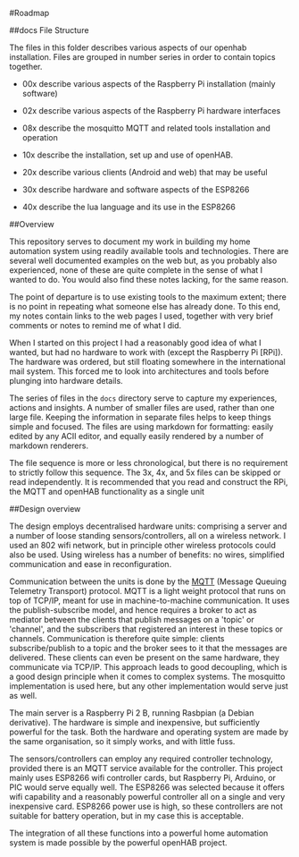#Roadmap

##docs File Structure

The files in this folder describes various aspects of our openhab installation.  Files are grouped in number series in order to contain topics together.

- 00x describe various aspects of the Raspberry Pi installation (mainly software)

- 02x describe various aspects of the Raspberry Pi hardware interfaces

- 08x describe the mosquitto MQTT and related tools installation and operation

- 10x describe the installation, set up and use of openHAB.

- 20x describe various clients (Android and web) that may be useful

- 30x describe hardware and software aspects of the ESP8266

- 40x describe the lua language and its use in the ESP8266

##Overview

This repository serves to document my work in building my home automation system using readily available tools and technologies.  There are several well documented examples on the web but, as you probably also experienced, none of these are quite complete in the sense of what I wanted to do.  You would also find these notes lacking, for the same reason.

The point of departure is to use existing tools to the maximum extent; there is no point in repeating what someone else has already done.  To this end, my notes contain links to the web pages I used, together with very brief comments or notes to remind me of what I did.  

When I started on this project I had a reasonably good idea of what I wanted, but had no hardware to work with (except the Raspberry Pi [RPi]). The hardware was ordered, but still floating somewhere in the international mail system.  This forced me to look into architectures and tools before plunging into hardware details.  

The series of files in the `docs` directory serve to capture my experiences, actions and insights.  A number of smaller files are used, rather than one large file.  Keeping the information in separate files helps to keep things simple and focused.  The files are using markdown for formatting: easily edited by any ACII editor, and equally easily rendered by a number of markdown renderers. 

The file sequence is more or less chronological, but there is no requirement to strictly follow this sequence.  The 3x, 4x, and 5x files can be skipped or read independently.  It is recommended that you read and construct the RPi, the MQTT and openHAB functionality as a single unit

##Design overview

The design employs decentralised hardware units: comprising a server and a number of loose standing sensors/controllers, all on a wireless network.  I used an 802 wifi network, but in principle other wireless protocols could also be used.  Using wireless has a number of benefits: no wires, simplified communication and ease in reconfiguration.

Communication between the units is done by the [MQTT](http://mqtt.org/) (Message Queuing Telemetry Transport) protocol.  MQTT is a light weight protocol that runs on top of TCP/IP, meant for use in machine-to-machine communication.  It uses the publish-subscribe model, and hence requires a broker to act as mediator between the clients that publish messages on a 'topic' or 'channel', and the subscribers that registered an interest in these topics or channels.  Communication is therefore quite simple: clients subscribe/publish to a topic and the broker sees to it that the messages are delivered.  These clients can even be present on the same hardware, they communicate via TCP/IP.  This approach leads to good decoupling, which is a good design principle when it comes to complex systems.  The mosquitto implementation is used here, but any other implementation would serve just as well.

The main server is a Raspberry Pi 2 B, running Rasbpian (a Debian derivative). The hardware is simple and inexpensive, but sufficiently powerful for the task.  Both the hardware and operating system are made by the same organisation, so it simply works, and with little fuss.

The sensors/controllers can employ any required controller technology, provided there is an MQTT service available for the controller.  This project mainly uses ESP8266 wifi controller cards, but  Raspberry Pi, Arduino, or PIC would serve equally well.  The ESP8266 was selected because it offers wifi capability and a reasonably powerful controller all on a single and very inexpensive card.  ESP8266 power use is high, so these controllers are not suitable for battery operation, but in my case this is acceptable.

The integration of all these functions into a powerful home automation system is made possible by the powerful openHAB project.




